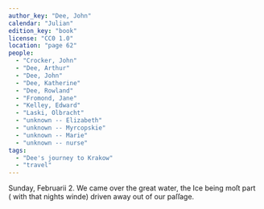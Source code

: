 ```yaml
---
author_key: "Dee, John"
calendar: "Julian"
edition_key: "book"
license: "CC0 1.0"
location: "page 62"
people:
  - "Crocker, John"
  - "Dee, Arthur"
  - "Dee, John"
  - "Dee, Katherine"
  - "Dee, Rowland"
  - "Fromond, Jane"
  - "Kelley, Edward"
  - "Laski, Olbracht"
  - "unknown -- Elizabeth"
  - "unknown -- Myrcopskie"
  - "unknown -- Marie"
  - "unknown -- nurse"
tags:
  - "Dee's journey to Krakow"
  - "travel"
---
```

  Sunday, Februarii 2.  We came over the great water, the Ice  being moſt part  ( with that
nights winde) driven away out of  our paſſage.
